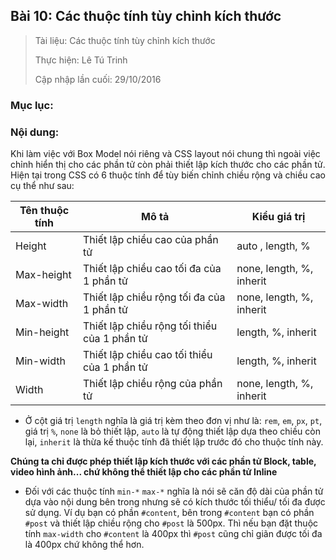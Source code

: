 ## Bài 10: Các thuộc tính tùy chỉnh kích thước

> Tài liệu: Các thuộc tính tùy chỉnh kích thước
> 
> Thực hiện: Lê Tú Trinh
> 
> Cập nhập lần cuối: 29/10/2016

### Mục lục:

### Nội dung:

Khi làm việc với Box Model nói riêng và CSS layout nói chung thì ngoài việc chỉnh hiển thị cho các phần tử còn phải thiết lập kích thước cho các phần tử.  Hiện tại trong CSS có 6 thuộc tính để tùy biến chỉnh chiều rộng và chiều cao cụ thể như sau:


| Tên thuộc tính 	 	| Mô tả  		| 	Kiểu giá trị   	|
|---	|---	|---	|
| Height  	|  Thiết lập chiều cao của phần tử 	| auto , length, % 	|
| Max-height  	|Thiết lập chiều cao tối đa của 1 phần tử   	| none, length, %, inherit  	|
| Max-width  	| Thiết lập chiều rộng tối đa của 1 phần tử  	|  none, length, %, inherit 	|
|Min-height   	|  Thiết lập chiều rộng tối thiểu của 1 phần tử 	| length, %, inherit  	|
| Min-width  	|  Thiết lập chiều cao tối thiểu của 1 phần tử 	|   length, %, inherit	|
|  Width 	|  Thiết lập chiều rộng của phần tử 	| none, length, %, inherit  	|

- Ở cột giá trị `length` nghĩa là giá trị kèm theo đơn vị như là: `rem`, `em`, `px`, `pt`, giá trị `%`, `none` là bỏ thiết lập, `auto` là tự động thiết lập dựa theo chiều còn lại, `inherit` là thừa kế thuộc tính đã thiết lập trước đó cho thuộc tính này.

**Chúng ta chỉ được phép thiết lập kích thước với các phần tử Block, table, video hình ảnh... chứ không thể thiết lập cho các phần tử Inline**

- Đối với các thuộc tính `min-*` `max-*` nghĩa là nói sẽ căn độ dài của phần tử dựa vào nội dung bên trong nhưng sẽ có kích thước tối thiểu/ tối đa được sử dụng.  Ví dụ bạn có phần `#content`, bên trong `#content` bạn có phần `#post` và thiết lập chiều rộng cho `#post` là 500px. Thì nếu bạn đặt thuộc tính `max-width` cho `#content` là 400px thì `#post`  cũng chỉ giãn được tối đa là 400px chứ không thể hơn.
